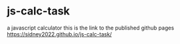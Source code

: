 # js-calc-task

a javascript calculator 
this is the link to the published github pages
https://sidney2022.github.io/js-calc-task/
